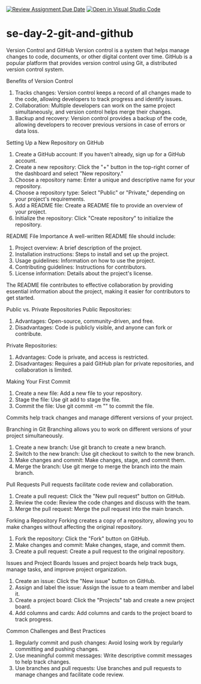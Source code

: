 [![Review Assignment Due Date](https://classroom.github.com/assets/deadline-readme-button-22041afd0340ce965d47ae6ef1cefeee28c7c493a6346c4f15d667ab976d596c.svg)](https://classroom.github.com/a/8wgCKhpZ)
[![Open in Visual Studio Code](https://classroom.github.com/assets/open-in-vscode-2e0aaae1b6195c2367325f4f02e2d04e9abb55f0b24a779b69b11b9e10269abc.svg)](https://classroom.github.com/online_ide?assignment_repo_id=18476673&assignment_repo_type=AssignmentRepo)
# se-day-2-git-and-github
Version Control and GitHub
Version control is a system that helps manage changes to code, documents, or other digital content over time. GitHub is a popular platform that provides version control using Git, a distributed version control system.

Benefits of Version Control
1. Tracks changes: Version control keeps a record of all changes made to the code, allowing developers to track progress and identify issues.
2. Collaboration: Multiple developers can work on the same project simultaneously, and version control helps merge their changes.
3. Backup and recovery: Version control provides a backup of the code, allowing developers to recover previous versions in case of errors or data loss.

Setting Up a New Repository on GitHub
1. Create a GitHub account: If you haven't already, sign up for a GitHub account.
2. Create a new repository: Click the "+" button in the top-right corner of the dashboard and select "New repository."
3. Choose a repository name: Enter a unique and descriptive name for your repository.
4. Choose a repository type: Select "Public" or "Private," depending on your project's requirements.
5. Add a README file: Create a README file to provide an overview of your project.
6. Initialize the repository: Click "Create repository" to initialize the repository.

README File Importance
A well-written README file should include:

1. Project overview: A brief description of the project.
2. Installation instructions: Steps to install and set up the project.
3. Usage guidelines: Information on how to use the project.
4. Contributing guidelines: Instructions for contributors.
5. License information: Details about the project's license.

The README file contributes to effective collaboration by providing essential information about the project, making it easier for contributors to get started.

Public vs. Private Repositories
Public Repositories:

1. Advantages: Open-source, community-driven, and free.
2. Disadvantages: Code is publicly visible, and anyone can fork or contribute.

Private Repositories:

1. Advantages: Code is private, and access is restricted.
2. Disadvantages: Requires a paid GitHub plan for private repositories, and collaboration is limited.

Making Your First Commit
1. Create a new file: Add a new file to your repository.
2. Stage the file: Use git add <file> to stage the file.
3. Commit the file: Use git commit -m "<commit message>" to commit the file.

Commits help track changes and manage different versions of your project.

Branching in Git
Branching allows you to work on different versions of your project simultaneously.

1. Create a new branch: Use git branch <branch-name> to create a new branch.
2. Switch to the new branch: Use git checkout <branch-name> to switch to the new branch.
3. Make changes and commit: Make changes, stage, and commit them.
4. Merge the branch: Use git merge <branch-name> to merge the branch into the main branch.

Pull Requests
Pull requests facilitate code review and collaboration.

1. Create a pull request: Click the "New pull request" button on GitHub.
2. Review the code: Review the code changes and discuss with the team.
3. Merge the pull request: Merge the pull request into the main branch.

Forking a Repository
Forking creates a copy of a repository, allowing you to make changes without affecting the original repository.

1. Fork the repository: Click the "Fork" button on GitHub.
2. Make changes and commit: Make changes, stage, and commit them.
3. Create a pull request: Create a pull request to the original repository.

Issues and Project Boards
Issues and project boards help track bugs, manage tasks, and improve project organization.

1. Create an issue: Click the "New issue" button on GitHub.
2. Assign and label the issue: Assign the issue to a team member and label it.
3. Create a project board: Click the "Projects" tab and create a new project board.
4. Add columns and cards: Add columns and cards to the project board to track progress.

Common Challenges and Best Practices
1. Regularly commit and push changes: Avoid losing work by regularly committing and pushing changes.
2. Use meaningful commit messages: Write descriptive commit messages to help track changes.
3. Use branches and pull requests: Use branches and pull requests to manage changes and facilitate code review.
